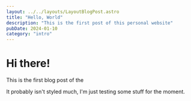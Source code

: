 ```yaml
---
layout: ../../layouts/LayoutBlogPost.astro
title: "Hello, World"
description: "This is the first post of this personal website"
pubDate: 2024-01-10
category: "intro"
---
```


# Hi there!

This is the first blog post of the 

It probably isn't styled much, I'm just testing some stuff for the moment.
